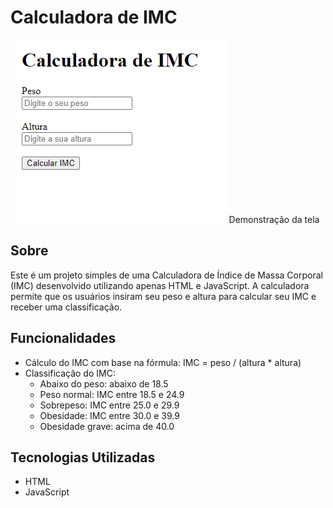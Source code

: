 # Calculadora de IMC

<p align="center">
  <img src="assets/CalculadoraIMC.png" alt="Demosntração da tela">
  Demonstração da tela
</p>

## Sobre

Este é um projeto simples de uma Calculadora de Índice de Massa Corporal (IMC) desenvolvido utilizando apenas HTML e JavaScript. A calculadora permite que os usuários insiram seu peso e altura para calcular seu IMC e receber uma classificação.

## Funcionalidades

- Cálculo do IMC com base na fórmula: IMC = peso / (altura * altura)
- Classificação do IMC:
  - Abaixo do peso: abaixo de 18.5
  - Peso normal: IMC entre 18.5 e 24.9
  - Sobrepeso: IMC entre 25.0 e 29.9
  - Obesidade: IMC entre 30.0 e 39.9
  - Obesidade grave: acima de 40.0

## Tecnologias Utilizadas

- HTML
- JavaScript
